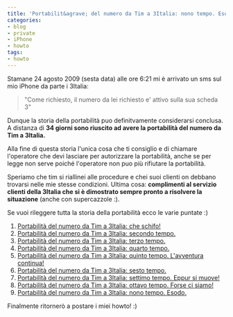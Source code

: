 ```yaml
---
title: 'Portabilit&agrave; del numero da Tim a 3Italia: nono tempo. Esodo.'
categories:
- blog
- private
- iPhone
- howto
tags:
- howto
---
```

Stamane 24 agosto 2009 (sesta data) alle ore 6:21 mi è arrivato un sms sul mio
iPhone da parte i 3Italia:

>"Come richiesto, il numero da lei richiesto e' attivo sulla sua scheda 3"
  
Dunque la storia della portabilità puo definitvamente considerarsi conclusa. A
distanza di **34 giorni sono riuscito ad avere la portabilità del numero da
Tim a 3Italia.**

Alla fine di questa storia l'unica cosa che ti consiglio e di chiamare
l'operatore che devi lasciare per autorizzare la portabilità, anche se per
legge non serve poiché l'operatore non puo più rifiutare la portabilità.

Speriamo che tim si riallinei alle procedure e chei suoi clienti on debbano
trovarsi nelle mie stesse condizioni. Ultima cosa: **complimenti al servizio
clienti della 3Italia che si è dimostrato sempre pronto a risolvere la
situazione** (anche con supercazzole :).

Se vuoi rileggere tutta la storia della portabilità ecco le varie puntate :)

  1. [Portabilità del numero da Tim a 3Italia: che schifo!]({{site.url}}/2009/08/14/portabilita-del-numero-da-tim-a-3italia-che-schifo/)
  2. [Portabilità del numero da Tim a 3Italia: secondo tempo.]({{site.url}}/2009/08/14/portabilita-del-numero-da-tim-a-3italia-secondo-tempo/)
  3. [Portabilità del numero da Tim a 3Italia: terzo tempo.]({{site.url}}/2009/08/19/portabilita-del-numero-da-tim-a-3italia-terzo-tempo/)
  4. [Portabilità del numero da Tim a 3Italia: quarto tempo.]({{site.url}}/2009/08/19/portabilita-del-numero-da-tim-a-3italia-quarto-tempo/)
  5. [Portabilità del numero da Tim a 3Italia: quinto tempo. L'avventura continua!]({{site.url}}/2009/08/19/portabilita-del-numero-da-tim-a-3italia-quinto-tempo-lavventura-continua/)
  6. [Portabilità del numero da Tim a 3Italia: sesto tempo.]({{site.url}}/2009/08/19/portabilita-del-numero-da-tim-a-3italia-sesto-tempo/)
  7. [Portabilità del numero da Tim a 3Italia: settimo tempo. Eppur si muove!]({{site.url}}/2009/08/19/portabilita-del-numero-da-tim-a-3italia-settimo-tempo-eppur-si-muove/)
  8. [Portabilità del numero da Tim a 3Italia: ottavo tempo. Forse ci siamo!]({{site.url}}/2009/08/20/portabilita-del-numero-da-tim-a-3italia-ottavo-tempo-forse-ci-siamo/)
  9. [Portabilità del numero da Tim a 3Italia: nono tempo. Esodo.]({{site.url}}/2009/08/24/portabilita-del-numero-da-tim-a-3italia-nono-tempo-esodo/)
  
Finalmente ritornerò a postare i miei howto! :)